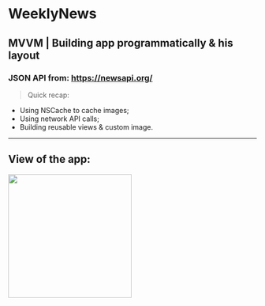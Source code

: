 # WeeklyNews
## MVVM | Building app programmatically & his layout
### JSON API from: https://newsapi.org/
> Quick recap:

* Using NSCache to cache images;
* Using network API calls;
* Building reusable views & custom image.
________________________________________
## View of the app:  
<img width = "250" src = "https://github.com/DmitryYatsyuk-dv/WeeklyNews/blob/main/WeeklyNews/Assets.xcassets/weeklyNews.gif">
